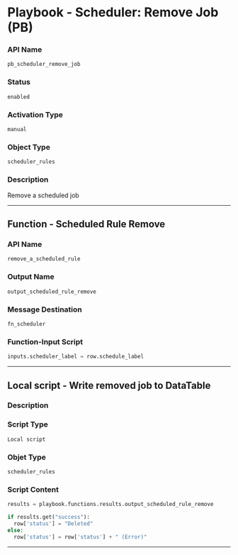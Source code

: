 <!--
    DO NOT MANUALLY EDIT THIS FILE
    THIS FILE IS AUTOMATICALLY GENERATED WITH resilient-sdk codegen
    Generated with resilient-sdk v49.0.4368
-->

# Playbook - Scheduler: Remove Job (PB)

### API Name
`pb_scheduler_remove_job`

### Status
`enabled`

### Activation Type
`manual`

### Object Type
`scheduler_rules`

### Description
Remove a scheduled job


---
## Function - Scheduled Rule Remove

### API Name
`remove_a_scheduled_rule`

### Output Name
`output_scheduled_rule_remove`

### Message Destination
`fn_scheduler`

### Function-Input Script
```python
inputs.scheduler_label = row.schedule_label
```

---

## Local script - Write removed job to DataTable

### Description


### Script Type
`Local script`

### Objet Type
`scheduler_rules`

### Script Content
```python
results = playbook.functions.results.output_scheduled_rule_remove

if results.get("success"):
  row['status'] = "Deleted"
else:
  row['status'] = row['status'] + " (Error)"

```

---
